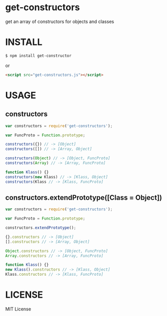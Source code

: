 # get-constructors
get an array of constructors for objects and classes

# INSTALL

```bash
$ npm install get-constructor
```

or

```html
<script src="get-constructors.js"></script>
```

# USAGE

## constructors

```js
var constructors = require('get-constructors');

var FuncProto = Function.prototype;

constructors({}) // -> [Object]
constructors([]) // -> [Array, Object]

constructors(Object) // -> [Object, FuncProto]
constructors(Array) // -> [Array, FuncProto]

function Klass() {}
constructors(new Klass) // -> [Klass, Object]
constructors(Klass // -> [Klass, FuncProto]
```

## constructors.extendPrototype([Class = Object])

```js
var constructors = require('get-constructors');

var FuncProto = Function.prototype;

constructors.extendPrototype();

{}.constructors // -> [Object]
[].constructors // -> [Array, Object]

Object.constructors // -> [Object, FuncProto]
Array.constructors // -> [Array, FuncProto]

function Klass() {}
new Klass().constructors // -> [Klass, Object]
Klass.constructors // -> [Klass, FuncProto]
```

# LICENSE

  MIT License

